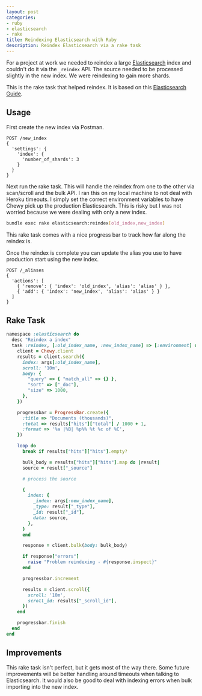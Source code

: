 ```yaml
---
layout: post
categories:
- ruby
- elasticsearch
- rake
title: Reindexing Elasticsearch with Ruby
description: Reindex Elasticsearch via a rake task
---
```


For a project at work we needed to reindex a large [Elasticsearch][elasticsearch] index and couldn't do it via the `_reindex` API. The source needed to be processed slightly in the new index. We were reindexing to gain more shards.

This is the rake task that helped reindex. It is based on this [Elasticsearch Guide][es-guide].

## Usage

First create the new index via Postman.

```
POST /new_index
{
  'settings': {
    'index': {
      'number_of_shards': 3
    }
  }
}
```

Next run the rake task. This will handle the reindex from one to the other via scan/scroll and the bulk API. I ran this on my local machine to not deal with Heroku timeouts. I simply set the correct environment variables to have Chewy pick up the production Elasticsearch. This is risky but I was not worried because we were dealing with only a new index.

```bash
bundle exec rake elasticsearch:reindex[old_index,new_index]
```

This rake task comes with a nice progress bar to track how far along the reindex is.

Once the reindex is complete you can update the alias you use to have production start using the new index.

```
POST /_aliases
{
  'actions': [
    { 'remove': { 'index': 'old_index', 'alias': 'alias' } },
    { 'add': { 'index': 'new_index', 'alias': 'alias' } }
  ]
}
```

## Rake Task

```ruby
namespace :elasticsearch do
  desc "Reindex a index"
  task :reindex, [:old_index_name, :new_index_name] => [:environment] do |t, args|
    client = Chewy.client
    results = client.search({
      index: args[:old_index_name],
      scroll: '10m',
      body: {
        "query" => { "match_all" => {} },
        "sort" => ["_doc"],
        "size" => 1000,
      },
    })

    progressbar = ProgressBar.create({
      :title => "Documents (thousands)",
      :total => results["hits"]["total"] / 1000 + 1,
      :format => '%a |%B| %p%% %t %c of %C',
    })

    loop do
      break if results["hits"]["hits"].empty?

      bulk_body = results["hits"]["hits"].map do |result|
      source = result["_source"]

      # process the source

      {
        index: {
          _index: args[:new_index_name],
          _type: result["_type"],
          _id: result["_id"],
          data: source,
        },
      }
      end

      response = client.bulk(body: bulk_body)

      if response["errors"]
        raise "Problem reindexing - #{response.inspect}"
      end

      progressbar.increment

      results = client.scroll({
        scroll: '10m',
        scroll_id: results["_scroll_id"],
      })
    end

    progressbar.finish
  end
end
```

## Improvements

This rake task isn't perfect, but it gets most of the way there. Some future improvements will be better handling around timeouts when talking to Elasticsearch. It would also be good to deal with indexing errors when bulk importing into the new index.

[elasticsearch]: https://www.elastic.co/
[es-guide]: https://www.elastic.co/guide/en/elasticsearch/guide/current/reindex.html
